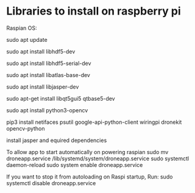 # Libraries to install on raspberry pi 

Raspian OS:

sudo apt update

sudo apt install libhdf5-dev

sudo apt install libhdf5-serial-dev

sudo apt install libatlas-base-dev

sudo apt install libjasper-dev

sudo apt-get install libqt5gui5 qtbase5-dev

sudo apt install python3-opencv

pip3 install netifaces psutil google-api-python-client wiringpi dronekit opencv-python

install jasper and equired dependencies

To allow app to start automatically on powering raspian
sudo mv droneapp.service /lib/systemd/system/droneapp.service
sudo systemctl daemon-reload
sudo system enable droneapp.service

If you want to stop it from autoloading on Raspi startup, Run:
sudo systemctl disable droneapp.service 


